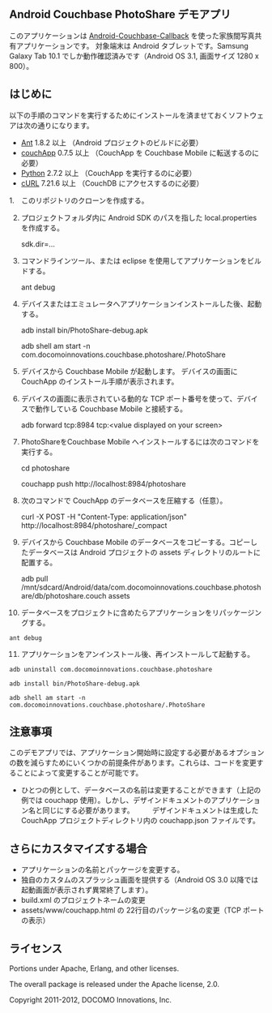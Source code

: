 ## Android Couchbase PhotoShare デモアプリ

このアプリケーションは <a href="https://github.com/couchbaselabs/Android-Couchbase-Callback">Android-Couchbase-Callback</a> を使った家族間写真共有アプリケーションです。
対象端末は Android タブレットです。Samsung Galaxy Tab 10.1 でしか動作確認済みです（Android OS 3.1, 画面サイズ 1280 x 800）。

## はじめに

 以下の手順のコマンドを実行するためにインストールを済ませておくソフトウェアは次の通りになります。
    
  - <a href="http://ant.apache.org/">Ant</a> 1.8.2 以上 （Android プロジェクトのビルドに必要）
  - <a href="http://couchapp.org/">couchApp</a> 0.7.5 以上 （CouchApp を Couchbase Mobile に転送するのに必要）
  - <a href="http://python.org/">Python</a> 2.7.2 以上 （CouchApp を実行するのに必要）
  - <a href="http://curl.haxx.se/">cURL</a> 7.21.6 以上 （CouchDB にアクセスするのに必要） 
    
1.　このリポジトリのクローンを作成する。

2.  プロジェクトフォルダ内に Android SDK のパスを指した local.properties を作成する。

    sdk.dir=...

3.  コマンドラインツール、または eclipse を使用してアプリケーションをビルドする。

    ant debug

4.  デバイスまたはエミュレータへアプリケーションインストールした後、起動する。

    adb install bin/PhotoShare-debug.apk

    adb shell am start -n com.docomoinnovations.couchbase.photoshare/.PhotoShare

5.  デバイスから Couchbase Mobile が起動します。 デバイスの画面に CouchApp のインストール手順が表示されます。

6.  デバイスの画面に表示されている動的な TCP ポート番号を使って、デバイスで動作している Couchbase Mobile と接続する。

    adb forward tcp:8984 tcp:&lt;value displayed on your screen&gt;

7.  PhotoShareをCouchbase Mobile へインストールするには次のコマンドを実行する。

    cd photoshare

    couchapp push http://localhost:8984/photoshare

8.  次のコマンドで CouchApp のデータベースを圧縮する（任意）。

    curl -X POST -H "Content-Type: application/json"  http://localhost:8984/photoshare/_compact

9.  デバイスから Couchbase Mobile のデータベースをコピーする。コピーしたデータベースは Android プロジェクトの assets ディレクトリのルートに配置する。

    adb pull /mnt/sdcard/Android/data/com.docomoinnovations.couchbase.photoshare/db/photoshare.couch assets

10.  データベースをプロジェクトに含めたらアプリケーションをリパッケージングする。

    ant debug

11.  アプリケーションをアンインストール後、再インストールして起動する。

    adb uninstall com.docomoinnovations.couchbase.photoshare

    adb install bin/PhotoShare-debug.apk

    adb shell am start -n com.docomoinnovations.couchbase.photoshare/.PhotoShare

## 注意事項

このデモアプリでは、アプリケーション開始時に設定する必要があるオプションの数を減らすためにいくつかの前提条件があります。これらは、コードを変更することによって変更することが可能です。

-  ひとつの例として、データベースの名前は変更することができます（上記の例では couchapp 使用）。しかし、デザインドキュメントのアプリケーション名と同じにする必要があります。
　　 デザインドキュメントは生成した CouchApp プロジェクトディレクトリ内の couchapp.json ファイルです。
    
## さらにカスタマイズする場合

-  アプリケーションの名前とパッケージを変更する。
-  独自のカスタムのスプラッシュ画面を提供する（Android OS 3.0 以降では起動画面が表示されず異常終了します）。
-  build.xml のプロジェクトネームの変更
-  assets/www/couchapp.html の 22行目のパッケージ名の変更（TCP ポートの表示）

## ライセンス

Portions under Apache, Erlang, and other licenses.

The overall package is released under the Apache license, 2.0.

Copyright 2011-2012, DOCOMO Innovations, Inc.
